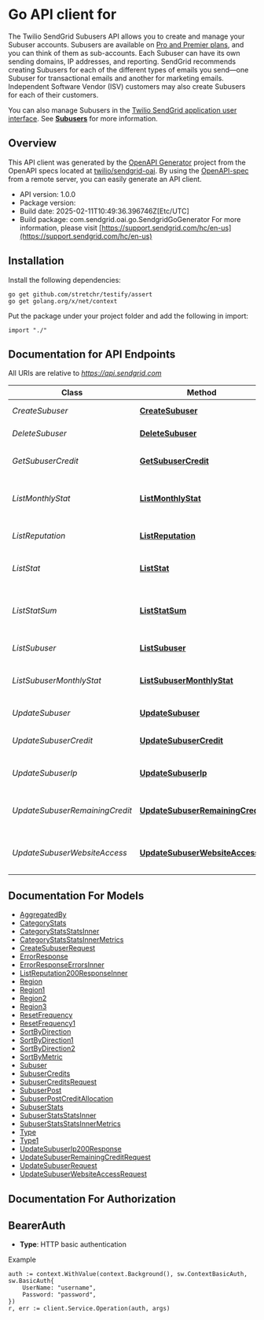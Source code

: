 # Go API client for 

The Twilio SendGrid Subusers API allows you to create and manage your Subuser accounts. Subusers are available on [Pro and Premier plans](https://sendgrid.com/pricing), and you can think of them as sub-accounts. Each Subuser can have its own sending domains, IP addresses, and reporting. SendGrid recommends creating Subusers for each of the different types of emails you send—one Subuser for transactional emails and another for marketing emails. Independent Software Vendor (ISV) customers may also create Subusers for each of their customers.

You can also manage Subusers in the [Twilio SendGrid application user interface](https://app.sendgrid.com/settings/subusers). See [**Subusers**](https://docs.sendgrid.com/ui/account-and-settings/subusers) for more information.

## Overview
This API client was generated by the [OpenAPI Generator](https://openapi-generator.tech) project from the OpenAPI specs located at [twilio/sendgrid-oai](https://github.com/twilio/sendgrid-oai/tree/main/spec).  By using the [OpenAPI-spec](https://www.openapis.org/) from a remote server, you can easily generate an API client.

- API version: 1.0.0
- Package version: 
- Build date: 2025-02-11T10:49:36.396746Z[Etc/UTC]
- Build package: com.sendgrid.oai.go.SendgridGoGenerator
For more information, please visit [https://support.sendgrid.com/hc/en-us](https://support.sendgrid.com/hc/en-us)

## Installation

Install the following dependencies:

```shell
go get github.com/stretchr/testify/assert
go get golang.org/x/net/context
```

Put the package under your project folder and add the following in import:

```golang
import "./"
```

## Documentation for API Endpoints

All URIs are relative to *https://api.sendgrid.com*

Class | Method | HTTP request | Description
------------ | ------------- | ------------- | -------------
*CreateSubuser* | [**CreateSubuser**](docs/CreateSubuser.md#createsubuser) | **Post** /v3/subusers | Create Subuser
*DeleteSubuser* | [**DeleteSubuser**](docs/DeleteSubuser.md#deletesubuser) | **Delete** /v3/subusers/{SubuserName} | Delete a subuser
*GetSubuserCredit* | [**GetSubuserCredit**](docs/GetSubuserCredit.md#getsubusercredit) | **Get** /v3/subusers/{SubuserName}/credits | Get the Credits for a Subuser
*ListMonthlyStat* | [**ListMonthlyStat**](docs/ListMonthlyStat.md#listmonthlystat) | **Get** /v3/subusers/stats/monthly | Retrieve monthly stats for all subusers
*ListReputation* | [**ListReputation**](docs/ListReputation.md#listreputation) | **Get** /v3/subusers/reputations | Retrieve Subuser Reputations
*ListStat* | [**ListStat**](docs/ListStat.md#liststat) | **Get** /v3/subusers/stats | Retrieve email statistics for your subusers.
*ListStatSum* | [**ListStatSum**](docs/ListStatSum.md#liststatsum) | **Get** /v3/subusers/stats/sums | Retrieve the totals for each email statistic metric for all subusers.
*ListSubuser* | [**ListSubuser**](docs/ListSubuser.md#listsubuser) | **Get** /v3/subusers | List all Subusers
*ListSubuserMonthlyStat* | [**ListSubuserMonthlyStat**](docs/ListSubuserMonthlyStat.md#listsubusermonthlystat) | **Get** /v3/subusers/{SubuserName}/stats/monthly | Retrieve the monthly email statistics for a single subuser
*UpdateSubuser* | [**UpdateSubuser**](docs/UpdateSubuser.md#updatesubuser) | **Patch** /v3/subusers/{SubuserName} | Enable/disable a subuser
*UpdateSubuserCredit* | [**UpdateSubuserCredit**](docs/UpdateSubuserCredit.md#updatesubusercredit) | **Put** /v3/subusers/{SubuserName}/credits | Update the Credits for a Subuser
*UpdateSubuserIp* | [**UpdateSubuserIp**](docs/UpdateSubuserIp.md#updatesubuserip) | **Put** /v3/subusers/{SubuserName}/ips | Update IPs assigned to a subuser
*UpdateSubuserRemainingCredit* | [**UpdateSubuserRemainingCredit**](docs/UpdateSubuserRemainingCredit.md#updatesubuserremainingcredit) | **Patch** /v3/subusers/{SubuserName}/credits/remaining | Update the remaining credits for a Subuser
*UpdateSubuserWebsiteAccess* | [**UpdateSubuserWebsiteAccess**](docs/UpdateSubuserWebsiteAccess.md#updatesubuserwebsiteaccess) | **Patch** /v3/subusers/{SubuserName}/website_access | Enable/Disable website access for a Subuser


## Documentation For Models

 - [AggregatedBy](AggregatedBy.md)
 - [CategoryStats](CategoryStats.md)
 - [CategoryStatsStatsInner](CategoryStatsStatsInner.md)
 - [CategoryStatsStatsInnerMetrics](CategoryStatsStatsInnerMetrics.md)
 - [CreateSubuserRequest](CreateSubuserRequest.md)
 - [ErrorResponse](ErrorResponse.md)
 - [ErrorResponseErrorsInner](ErrorResponseErrorsInner.md)
 - [ListReputation200ResponseInner](ListReputation200ResponseInner.md)
 - [Region](Region.md)
 - [Region1](Region1.md)
 - [Region2](Region2.md)
 - [Region3](Region3.md)
 - [ResetFrequency](ResetFrequency.md)
 - [ResetFrequency1](ResetFrequency1.md)
 - [SortByDirection](SortByDirection.md)
 - [SortByDirection1](SortByDirection1.md)
 - [SortByDirection2](SortByDirection2.md)
 - [SortByMetric](SortByMetric.md)
 - [Subuser](Subuser.md)
 - [SubuserCredits](SubuserCredits.md)
 - [SubuserCreditsRequest](SubuserCreditsRequest.md)
 - [SubuserPost](SubuserPost.md)
 - [SubuserPostCreditAllocation](SubuserPostCreditAllocation.md)
 - [SubuserStats](SubuserStats.md)
 - [SubuserStatsStatsInner](SubuserStatsStatsInner.md)
 - [SubuserStatsStatsInnerMetrics](SubuserStatsStatsInnerMetrics.md)
 - [Type](Type.md)
 - [Type1](Type1.md)
 - [UpdateSubuserIp200Response](UpdateSubuserIp200Response.md)
 - [UpdateSubuserRemainingCreditRequest](UpdateSubuserRemainingCreditRequest.md)
 - [UpdateSubuserRequest](UpdateSubuserRequest.md)
 - [UpdateSubuserWebsiteAccessRequest](UpdateSubuserWebsiteAccessRequest.md)


## Documentation For Authorization



## BearerAuth

- **Type**: HTTP basic authentication

Example

```golang
auth := context.WithValue(context.Background(), sw.ContextBasicAuth, sw.BasicAuth{
    UserName: "username",
    Password: "password",
})
r, err := client.Service.Operation(auth, args)
```

